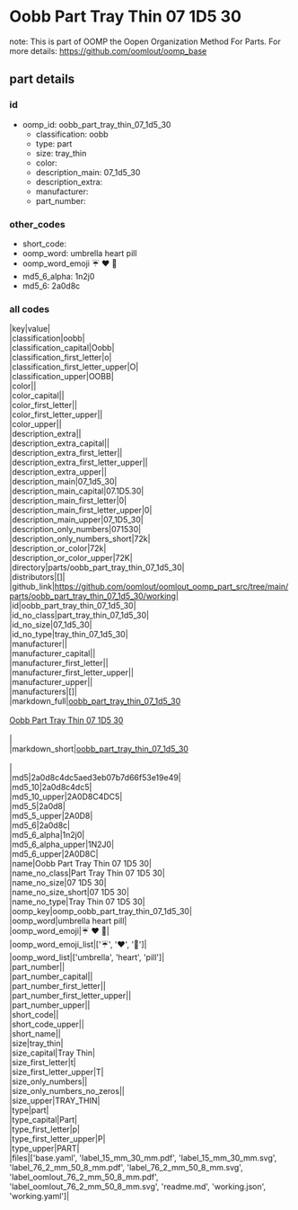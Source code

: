 # Oobb Part Tray Thin 07 1D5 30  

note: This is part of OOMP the Oopen Organization Method For Parts. For more details: https://github.com/oomlout/oomp_base

##  part details





### id
* oomp_id: oobb_part_tray_thin_07_1d5_30
  * classification: oobb
  * type: part
  * size: tray_thin
  * color: 
  * description_main: 07_1d5_30
  * description_extra: 
  * manufacturer: 
  * part_number: 

### other_codes
* short_code: 
* oomp_word: umbrella heart pill
* oomp_word_emoji :umbrella: :heart: :pill:
* md5_6_alpha: 1n2j0
* md5_6: 2a0d8c

### all codes 
|key|value|  
|classification|oobb|  
|classification_capital|Oobb|  
|classification_first_letter|o|  
|classification_first_letter_upper|O|  
|classification_upper|OOBB|  
|color||  
|color_capital||  
|color_first_letter||  
|color_first_letter_upper||  
|color_upper||  
|description_extra||  
|description_extra_capital||  
|description_extra_first_letter||  
|description_extra_first_letter_upper||  
|description_extra_upper||  
|description_main|07_1d5_30|  
|description_main_capital|07.1D5.30|  
|description_main_first_letter|0|  
|description_main_first_letter_upper|0|  
|description_main_upper|07_1D5_30|  
|description_only_numbers|071530|  
|description_only_numbers_short|72k|  
|description_or_color|72k|  
|description_or_color_upper|72K|  
|directory|parts/oobb_part_tray_thin_07_1d5_30|  
|distributors|[]|  
|github_link|https://github.com/oomlout/oomlout_oomp_part_src/tree/main/parts/oobb_part_tray_thin_07_1d5_30/working|  
|id|oobb_part_tray_thin_07_1d5_30|  
|id_no_class|part_tray_thin_07_1d5_30|  
|id_no_size|07_1d5_30|  
|id_no_type|tray_thin_07_1d5_30|  
|manufacturer||  
|manufacturer_capital||  
|manufacturer_first_letter||  
|manufacturer_first_letter_upper||  
|manufacturer_upper||  
|manufacturers|[]|  
|markdown_full|[oobb_part_tray_thin_07_1d5_30](https://github.com/oomlout/oomlout_oomp_part_src/tree/main/parts/oobb_part_tray_thin_07_1d5_30/working)<br>[](https://github.com/oomlout/oomlout_oomp_part_src/tree/main/parts/oobb_part_tray_thin_07_1d5_30/working)<br>[Oobb Part Tray Thin 07 1D5 30](https://github.com/oomlout/oomlout_oomp_part_src/tree/main/parts/oobb_part_tray_thin_07_1d5_30/working)<br><br>|  
|markdown_short|[oobb_part_tray_thin_07_1d5_30](https://github.com/oomlout/oomlout_oomp_part_src/tree/main/parts/oobb_part_tray_thin_07_1d5_30/working)<br><br>|  
|md5|2a0d8c4dc5aed3eb07b7d66f53e19e49|  
|md5_10|2a0d8c4dc5|  
|md5_10_upper|2A0D8C4DC5|  
|md5_5|2a0d8|  
|md5_5_upper|2A0D8|  
|md5_6|2a0d8c|  
|md5_6_alpha|1n2j0|  
|md5_6_alpha_upper|1N2J0|  
|md5_6_upper|2A0D8C|  
|name|Oobb Part Tray Thin 07 1D5 30|  
|name_no_class|Part Tray Thin 07 1D5 30|  
|name_no_size|07 1D5 30|  
|name_no_size_short|07 1D5 30|  
|name_no_type|Tray Thin 07 1D5 30|  
|oomp_key|oomp_oobb_part_tray_thin_07_1d5_30|  
|oomp_word|umbrella heart pill|  
|oomp_word_emoji|:umbrella: :heart: :pill:|  
|oomp_word_emoji_list|[':umbrella:', ':heart:', ':pill:']|  
|oomp_word_list|['umbrella', 'heart', 'pill']|  
|part_number||  
|part_number_capital||  
|part_number_first_letter||  
|part_number_first_letter_upper||  
|part_number_upper||  
|short_code||  
|short_code_upper||  
|short_name||  
|size|tray_thin|  
|size_capital|Tray Thin|  
|size_first_letter|t|  
|size_first_letter_upper|T|  
|size_only_numbers||  
|size_only_numbers_no_zeros||  
|size_upper|TRAY_THIN|  
|type|part|  
|type_capital|Part|  
|type_first_letter|p|  
|type_first_letter_upper|P|  
|type_upper|PART|  
|files|['base.yaml', 'label_15_mm_30_mm.pdf', 'label_15_mm_30_mm.svg', 'label_76_2_mm_50_8_mm.pdf', 'label_76_2_mm_50_8_mm.svg', 'label_oomlout_76_2_mm_50_8_mm.pdf', 'label_oomlout_76_2_mm_50_8_mm.svg', 'readme.md', 'working.json', 'working.yaml']|  
